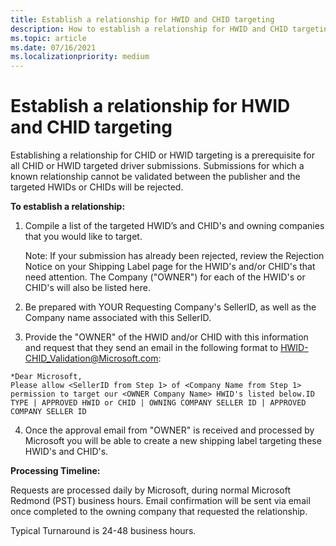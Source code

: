 ```yaml
---
title: Establish a relationship for HWID and CHID targeting
description: How to establish a relationship for HWID and CHID targeting
ms.topic: article
ms.date: 07/16/2021
ms.localizationpriority: medium
---
```


# Establish a relationship for HWID and CHID targeting

Establishing a relationship for CHID or HWID targeting is a prerequisite for all CHID or HWID targeted driver submissions. Submissions for which a known relationship cannot be validated between the publisher and the targeted HWIDs or CHIDs will be rejected.

**To establish a relationship:**

1.	Compile a list of the targeted HWID’s and CHID's and owning companies that you would like to target.

    Note: If your submission has already been rejected, review the Rejection Notice on your Shipping Label page for the HWID's and/or CHID's that need attention. The Company ("OWNER") for each of the HWID's or CHID's will also be listed here.

2.	Be prepared with YOUR Requesting Company's SellerID, as well as the Company name associated with this SellerID.

3.	 Provide the "OWNER" of the HWID and/or CHID with this information and request that they send an email in the following format to HWID-CHID_Validation@Microsoft.com:

    *Dear Microsoft,                                                          Please allow <SellerID from Step 1> of <Company Name from Step 1> permission to target our <OWNER Company Name> HWID's listed below.ID  TYPE | APPROVED HWID or CHID | OWNING COMPANY SELLER ID | APPROVED COMPANY SELLER ID 

4. Once the approval email from "OWNER" is received and processed by Microsoft you will be able to create a new shipping label targeting these HWID's and CHID's.


**Processing Timeline:**

Requests are processed daily by Microsoft, during normal Microsoft Redmond (PST) business hours. Email confirmation will be sent via email once completed to the owning company that requested the relationship.

Typical Turnaround is 24-48 business hours.



